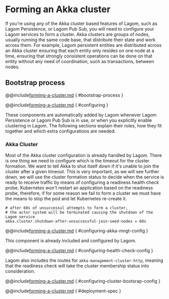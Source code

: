 # Forming an Akka cluster

If you're using any of the Akka cluster based features of Lagom, such as Lagom Persistence, or Lagom Pub Sub, you will need to configure your Lagom services to form a cluster. Akka clusters are groups of nodes, usually running the same code base, that distribute their state and work across them. For example, Lagom persistent entities are distributed across an Akka cluster ensuring that each entity only resides on one node at a time, ensuring that strongly consistent operations can be done on that entity without any need of coordination, such as transactions, between nodes.

## Bootstrap process

@@include[forming-a-cluster.md](../includes/forming-a-cluster.md) { #bootstrap-process }

@@include[forming-a-cluster.md](../includes/forming-a-cluster.md) { #configuring }

These components are automatically added by Lagom whenever Lagom Persistence or Lagom Pub Sub is in use, or when you explicitly enable clustering in Lagom. The following sections explain their roles, how they fit together and which extra configurations are needed.

### Akka Cluster

Most of the Akka cluster configuration is already handled by Lagom. There is one thing we need to configure which is the timeout for the cluster formation. We want to tell Akka to shut itself down if it's unable to join the cluster after a given timeout. This is very important, as we will see further down, we will use the cluster formation status to decide when the service is ready to receive traffic by means of configuring a readiness health check probe. Kubernetes won't restart an application based on the readiness probe, therefore, if for some reason we fail to form a cluster we must have the means to stop the pod and let Kubernetes re-create it.

```HOCON
# after 60s of unsuccessul attempts to form a cluster, 
# the actor system will be terminated causing the shutdown of the Lagom service
akka.cluster.shutdown-after-unsuccessful-join-seed-nodes = 60s
```

@@include[forming-a-cluster.md](../includes/forming-a-cluster.md) { #configuring-akka-mngt-config }

This component is already included and configured by Lagom. 

@@include[forming-a-cluster.md](../includes/forming-a-cluster.md) { #configuring-health-check-config }

Lagom also includes the routes for `akka-management-cluster-http`, meaning that the readiness check will take the cluster membership status into consideration.

@@include[forming-a-cluster.md](../includes/forming-a-cluster.md) { #configuring-cluster-bootsrap-config }

@@include[forming-a-cluster.md](../includes/forming-a-cluster.md) { #deployment-spec }
